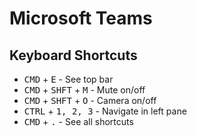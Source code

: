 # Microsoft Teams

## Keyboard Shortcuts

* <kbd>CMD</kbd> + <kbd>E</kbd> - See top bar
* <kbd>CMD</kbd> + <kbd>SHFT</kbd> + <kbd>M</kbd> - Mute on/off
* <kbd>CMD</kbd> + <kbd>SHFT</kbd> + <kbd>O</kbd> - Camera on/off
* <kbd>CTRL</kbd> + <kbd>1, 2, 3</kbd> - Navigate in left pane
* <kbd>CMD</kbd> + <kbd>.</kbd> - See all shortcuts
